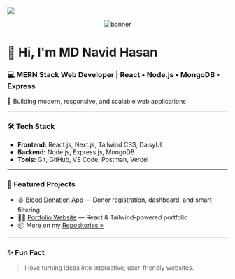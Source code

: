 <a target="_blank" href="https://my-portfolio-gilt-nine-94.vercel.app/">
<img src="assets/navid_banner.svg" />
</a>
<!-- Banner -->
<p align="center">
  <img src="https://capsule-render.vercel.app/api?type=waving&color=0f172a&height=200&section=header&text=MD%20Navid%20Hasan&fontSize=40&fontColor=ffffff" alt="banner" />
</p>

# 👋 Hi, I'm MD Navid Hasan

### 💻 MERN Stack Web Developer | React • Node.js • MongoDB • Express  
🚀 Building modern, responsive, and scalable web applications  

---

### 🛠 Tech Stack
- **Frontend:** React.js, Next.js, Tailwind CSS, DaisyUI
- **Backend:** Node.js, Express.js, MongoDB
- **Tools:** Git, GitHub, VS Code, Postman, Vercel

---

### 🌟 Featured Projects

- 🩸 [Blood Donation App](https://blood-donation-app-395e3.web.app/) — Donor registration, dashboard, and smart filtering
- 🧑‍💼 [Portfolio Website](https://my-portfolio-gilt-nine-94.vercel.app/) — React & Tailwind-powered portfolio
- 📦 More on my [Repositories »](https://github.com/Navidh09?tab=repositories)

---


### ✨ Fun Fact
> I love turning ideas into interactive, user-friendly websites.

